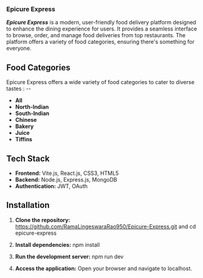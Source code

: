 ### Epicure Express

***Epicure Express*** is a modern, user-friendly food delivery platform designed to enhance the dining experience for users. It provides a seamless interface to browse, order, and manage food deliveries from top restaurants. The platform offers a variety of food categories, ensuring there's something for everyone.

## Food Categories
Epicure Express offers a wide variety of food categories to cater to diverse tastes : --
- **All**
- **North-Indian**
- **South-Indian**
- **Chinese**
- **Bakery**
- **Juice**
- **Tiffins**

## Tech Stack
- **Frontend:** Vite.js, React.js, CSS3, HTML5
- **Backend:** Node.js, Express.js, MongoDB
- **Authentication:** JWT, OAuth

## Installation
1. **Clone the repository:**   https://github.com/RamaLingeswaraRao950/Epicure-Express.git     and     cd epicure-express

2. **Install dependencies:**   npm install
 
3. **Run the development server:**   npm run dev
   
4. **Access the application:**   Open your browser and navigate to localhost.
